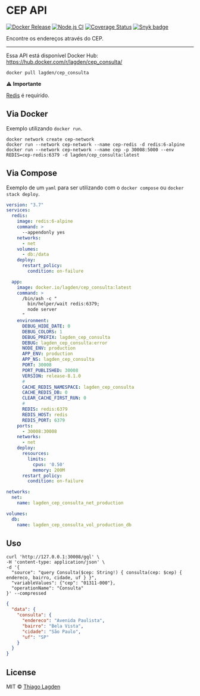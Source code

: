 # CEP API

[![Docker Release][dockerelease-img]][dockerelease]
[![Node.js CI][ci-img]][ci]
[![Coverage Status][coveralls-img]][coveralls]
[![Snyk badge][snyk-img]][snyk]

[dockerelease-img]:    https://img.shields.io/docker/v/lagden/cep_consulta/release-8.1.0
[dockerelease]:        https://hub.docker.com/r/lagden/cep_consulta
[ci-img]:              https://github.com/lagden/cep-koa-api/actions/workflows/nodejs.yml/badge.svg
[ci]:                  https://github.com/lagden/cep-koa-api/actions/workflows/nodejs.yml
[coveralls-img]:       https://coveralls.io/repos/github/lagden/cep-koa-api/badge.svg?branch=master
[coveralls]:           https://coveralls.io/github/lagden/cep-koa-api?branch=master
[snyk-img]:            https://snyk.io/test/github/lagden/cep-koa-api/badge.svg
[snyk]:                https://snyk.io/test/github/lagden/cep-koa-api


Encontre os endereços através do CEP.

---

Essa API está disponível Docker Hub: https://hub.docker.com/r/lagden/cep_consulta/

```shell
docker pull lagden/cep_consulta
```

⚠️ **Importante**

[Redis](https://redis.io/) é requirido.


## Via Docker

Exemplo utilizando `docker run`.

```
docker network create cep-network
docker run --network cep-network --name cep-redis -d redis:6-alpine
docker run --network cep-network --name cep -p 30008:5000 --env REDIS=cep-redis:6379 -d lagden/cep_consulta:latest
```


## Via Compose

Exemplo de um `yaml` para ser utilizando com o `docker compose` ou `docker stack deploy`.

```yaml
version: "3.7"
services:
  redis:
    image: redis:6-alpine
    command: >
      --appendonly yes
    networks:
      - net
    volumes:
      - db:/data
    deploy:
      restart_policy:
        condition: on-failure

  app:
    image: docker.io/lagden/cep_consulta:latest
    command: >
      /bin/ash -c "
        bin/helper/wait redis:6379;
        node server
      "
    environment:
      DEBUG_HIDE_DATE: 0
      DEBUG_COLORS: 1
      DEBUG_PREFIX: lagden_cep_consulta
      DEBUG: lagden_cep_consulta:error
      NODE_ENV: production
      APP_ENV: production
      APP_NS: lagden_cep_consulta
      PORT: 30008
      PORT_PUBLISHED: 30008
      VERSION: release-8.1.0
      #
      CACHE_REDIS_NAMESPACE: lagden_cep_consulta
      CACHE_REDIS_DB: 0
      CLEAR_CACHE_FIRST_RUN: 0
      #
      REDIS: redis:6379
      REDIS_HOST: redis
      REDIS_PORT: 6379
    ports:
      - 30008:30008
    networks:
      - net
    deploy:
      resources:
        limits:
          cpus: '0.50'
          memory: 200M
      restart_policy:
        condition: on-failure

networks:
  net:
    name: lagden_cep_consulta_net_production

volumes:
  db:
    name: lagden_cep_consulta_vol_production_db
```


## Uso


```shell
curl 'http://127.0.0.1:30008/gql' \
-H 'content-type: application/json' \
-d '{
  "source": "query Consulta($cep: String!) { consulta(cep: $cep) { endereco, bairro, cidade, uf } }",
  "variableValues": {"cep": "01311-000"},
  "operationName": "Consulta"
}' --compressed
```


```json
{
  "data": {
    "consulta": {
      "endereco": "Avenida Paulista",
      "bairro": "Bela Vista",
      "cidade": "São Paulo",
      "uf": "SP"
    }
  }
}
```


## License

MIT © [Thiago Lagden](https://github.com/lagden)
